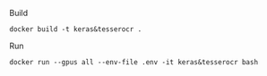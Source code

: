 Build

```
docker build -t keras&tesserocr .
```

Run 

```
docker run --gpus all --env-file .env -it keras&tesserocr bash
```
